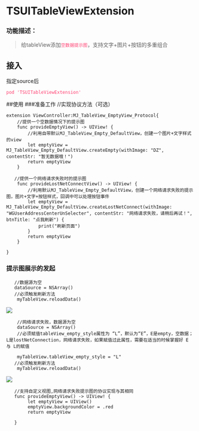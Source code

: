 # TSUITableViewExtension
### 功能描述：
> 给tableView添加<font color = #ff4474>`空数据提示图`</font>，支持文字+图片+按钮的多重组合

## 接入
指定source后
	
	
<font color = #ff4474>`pod 'TSUITableViewExtension'`</font>
	
##使用
###准备工作
    //实现协议方法（可选）
    
	extension ViewController:MJ_TableView_EmptyView_Protocol{
	    //提供一个空数据情况下的提示图
	    func provideEmptyView() -> UIView! {
	        //利用自带默认MJ_TableView_Empty_DefaultView，创建一个图片+文字样式的view
	        let emptyView = MJ_TableView_Empty_DefaultView.createEmpty(withImage: "DZ", contentStr: "暂无数据哦！")
	        return emptyView
	    }
    
       //提供一个网络请求失败时的提示图
	    func provideLostNetConnectView() -> UIView! {
	        //利用默认MJ_TableView_Empty_DefaultView，创建一个网络请求失败的提示图，图片+文字+按钮样式，回调中可以处理按钮事件
	        let emptyView = MJ_TableView_Empty_DefaultView.createLostNetConnect(withImage: "WGUserAddressCenterUnSelecter", contentStr: "网络请求失败，请稍后再试！", btnTitle: "点我刷新") {
	            print("刷新页面")
	        }
	        return emptyView
	    }
    
	}
	
	
	
### 提示图展示的发起
	   //数据源为空
	   dataSource = NSArray()
	   //必须触发刷新方法
		myTableView.reloadData()
![](https://ohduoklem.qnssl.com/TS_wushuju.jpeg)
		
		//网络请求失败，数据源为空
		dataSource = NSArray()
		//必须赋值tableView_empty_style属性为 “L”，默认为“E”，E是empty，空数据；L是lostNetConnection，网络请求失败，如果赋值过此属性，需要在适当的时候掌握好 E 与 L的赋值
		
		myTableView.tableView_empty_style = "L"
	   //必须触发刷新方法
		myTableView.reloadData()
		
![](https://ohduoklem.qnssl.com/TS_wuwang.jpeg)

       //支持自定义视图,网络请求失败提示图的协议实现与其相同
       func provideEmptyView() -> UIView! {
	        let emptyView = UIView()
	        emptyView.backgroundColor = .red
	        return emptyView
        
       }
       
      